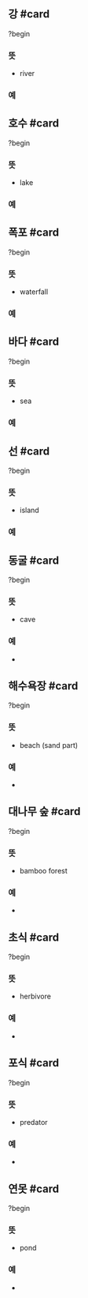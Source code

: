 ## 강 #card
?begin
### 뜻
- river
### 예
<!--SR:!2025-06-03,236,332-->

## 호수 #card
?begin
### 뜻
- lake
### 예
<!--SR:!2025-05-19,188,312-->

## 폭포 #card
?begin
### 뜻
- waterfall
### 예
<!--SR:!2025-04-14,54,244-->

## 바다 #card
?begin
### 뜻
- sea
### 예
<!--SR:!2025-06-07,219,324-->

## 선 #card
?begin
### 뜻
- island
### 예
<!--SR:!2026-03-26,387,298-->

## 동굴 #card
?begin
### 뜻
- cave
### 예
-
<!--SR:!2025-04-16,87,252-->

## 해수욕장 #card
?begin
### 뜻
- beach (sand part)
### 예
-
<!--SR:!2025-04-07,20,248-->

## 대나무 숲 #card
?begin
### 뜻
- bamboo forest
### 예
-
<!--SR:!2026-01-25,301,292-->

## 초식 #card
?begin
### 뜻
- herbivore
### 예
-
<!--SR:!2025-04-27,35,170-->

## 포식 #card
?begin
### 뜻
- predator
### 예
-
<!--SR:!2025-04-13,14,218-->

## 연못 #card
?begin
### 뜻
- pond
### 예
-
<!--SR:!2025-04-14,30,152-->
